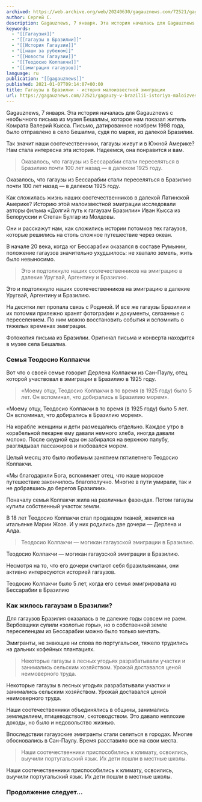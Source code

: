 ```yaml
---
archived: https://web.archive.org/web/20240630/gagauznews.com/72521/gagauzy-v-brazilii-istoriya-maloizvestnoj-emigratsii.html
author: Сергей С.
description: Gagauznews, 7 января. Эта история началась для Gagauznews с необычного письма из музея Бешалмы, которое нам показал житель Комрата Валерий Кысса. Письмо, датированное ноябрем 1998 года, было отправлено в село Бешалма, судя по марке, из далекой Бразилии. Так значит наши соотечественники, гагаузы живут и в Южной Америке? Нам стала интересна эта история. Надеемся, она понравится и вам. Оказалось, что гагаузы из Бессарабии стали переселяться в Бразилию почти 100 лет назад — в далеком 1925 году. Как сложилась жизнь наших соотечественников в далекой Латинской Америке? Историю этой малоизвестной эмиграции исследовали авторы фильма «Долгий путь к гагаузам Бразилии» Иван Кысса из Белоруссии и […]
keywords:
  - "[[Гагаузия]]"
  - "[[гагаузы в Бразилии]]"
  - "[[История Гагаузии]]"
  - "[[наши за рубежом]]"
  - "[[Новости Гагаузии]]"
  - "[[Теодосио Колпакчи]]"
  - "[[эмиграция гагаузов]]"
language: ru
publication: "[[gagauznews]]"
published: 2021-01-07T09:14:07+00:00
title: Гагаузы в Бразилии - история малоизвестной эмиграции
url: https://gagauznews.com/72521/gagauzy-v-brazilii-istoriya-maloizvestnoj-emigratsii.html
---
```


Gagauznews, 7 января. Эта история началась для Gagauznews с необычного письма из музея Бешалмы, которое нам показал житель Комрата Валерий Кысса. Письмо, датированное ноябрем 1998 года, было отправлено в село Бешалма, судя по марке, из далекой Бразилии.

Так значит наши соотечественники, гагаузы живут и в Южной Америке? Нам стала интересна эта история. Надеемся, она понравится и вам.

> Оказалось, что гагаузы из Бессарабии стали переселяться в Бразилию почти 100 лет назад — в далеком 1925 году.

Оказалось, что гагаузы из Бессарабии стали переселяться в Бразилию почти 100 лет назад — в далеком 1925 году.

Как сложилась жизнь наших соотечественников в далекой Латинской Америке? Историю этой малоизвестной эмиграции исследовали авторы фильма «Долгий путь к гагаузам Бразилии» Иван Кысса из Белоруссии и Степан Булгар из Молдовы.

Они и расскажут нам, как сложились истории потомков тех гагаузов, которые решились на столь сложное путешествие через океан.

В начале 20 века, когда юг Бессарабии оказался в составе Румынии, положение гагаузов значительно ухудшилось: не хватало земель, жить было невыносимо.

> Это и подтолкнуло наших соотечественников на эмиграцию в далекие Уругвай, Аргентину и Бразилию.

Это и подтолкнуло наших соотечественников на эмиграцию в далекие Уругвай, Аргентину и Бразилию.

На десятки лет пропала связь с Родиной. И все же гагаузы Бразилии и их потомки прилежно хранят фотографии и документы, связанные с переселением. По ним можно восстановить события и вспомнить о тяжелых временах эмиграции.

Фотокопия письма из Бразилии. Оригинал письма и конверта находится в музее села Бешалма.

### Семья Теодосио Колпакчи

Вот что о своей семье говорит Дерлена Колпакчи из Сан-Паулу, отец которой участвовал в эмиграции в Бразилию в 1925 году.

> «Моему отцу, Теодосио Колпакчи в то время (в 1925 году) было 5 лет. Он вспоминал, что добирались в Бразилию морем».

«Моему отцу, Теодосио Колпакчи в то время (в 1925 году) было 5 лет. Он вспоминал, что добирались в Бразилию морем».

На корабле женщины и дети размещались отдельно. Каждое утро в корабельной пекарне ему давали немного хлеба, иногда давали молоко. После скудной еды он забирался на верхнюю палубу, разглядывал пассажиров и любовался морем.

Целый месяц это было любимым занятием пятилетнего Теодосио Колпакчи.

«Мы благодарили Бога, вспоминает отец, что наше морское путешествие закончилось благополучно. Многие в пути умирали, так и не добравшись до берегов Бразилии».

Поначалу семья Колпакчи жила на различных фазендах. Потом гагаузы купили собственный участок земли.

В 18 лет Теодосио Колпакчи стал продавцом тканей, женился на итальянке Марии Жозе. И у них родились две дочери — Дерлена и Алда.

> Теодосио Колпакчи — могикан гагаузской эмиграции в Бразилию.

Теодосио Колпакчи — могикан гагаузской эмиграции в Бразилию.

Несмотря на то, что его дочери считают себя бразильянками, они активно интересуются историей гагаузов.

Теодосио Колпакчи было 5 лет, когда его семья эмигрировала из Бессарабии в Бразилию

### Как жилось гагаузам в Бразилии?

Для гагаузов Бразилия оказалась в те далекие годы совсем не раем. Вербовщики сулили «золотые горы», но о собственной земле переселенцам из Бессарабии можно было только мечтать.

Эмигранты, не знающие ни слова по португальски, тяжело трудились на дальних кофейных плантациях.

> Некоторые гагаузы в лесных угодьях разрабатывали участки и занимались сельским хозяйством. Урожай доставался ценой неимоверного труда.

Некоторые гагаузы в лесных угодьях разрабатывали участки и занимались сельским хозяйством. Урожай доставался ценой неимоверного труда.

Наши соотечественники объединялись в общины, занимались земледелием, птицеводством, скотоводством. Это давало неплохие доходы, но было и недовольство жизнью.

Впоследствии гагаузские эмигранты стали селиться в городах. Многие обосновались в Сан-Паулу. Время расставило все на свои места.

> Наши соотечественники приспособились к климату, освоились, выучили португальский язык. Их дети пошли в местные школы.

Наши соотечественники приспособились к климату, освоились, выучили португальский язык. Их дети пошли в местные школы.

### Продолжение следует…